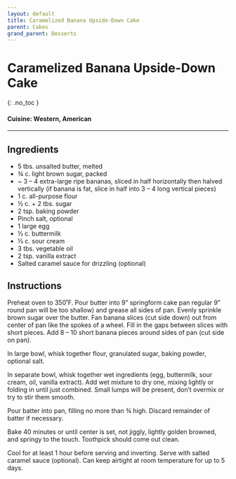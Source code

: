 ```yaml
---
layout: default
title: Caramelized Banana Upside-Down Cake
parent: Cakes
grand_parent: Desserts
---
```


# Caramelized Banana Upside-Down Cake
{: .no_toc }

#### Cuisine: Western, American
---

## Ingredients
<ul>
	<li>5 tbs. unsalted butter, melted</li>
	<li>¾ c. light brown sugar, packed</li>
	<li>~ 3 – 4 extra-large ripe bananas, sliced in half horizontally then halved vertically (if banana is fat, slice in half into 3 – 4 long vertical pieces)</li>
	<li>1 c. all-purpose flour</li>
	<li>½ c. + 2 tbs. sugar</li>
	<li>2 tsp. baking powder</li>
	<li>Pinch salt, optional</li>
	<li>1 large egg</li>
	<li>½ c. buttermilk</li>
	<li>⅓ c. sour cream</li>
	<li>3 tbs. vegetable oil</li>
	<li>2 tsp. vanilla extract</li>
	<li>Salted caramel sauce for drizzling (optional)</li>
</ul>

## Instructions
Preheat oven to 350˚F. Pour butter into 9” springform cake pan regular 9” round pan will be too shallow) and grease all sides of pan. Evenly sprinkle brown sugar over the butter. Fan banana slices (cut side down) out from center of pan like the spokes of a wheel. Fill in the gaps between slices with short pieces. Add 8 – 10 short banana pieces around sides of pan (cut side on pan).

In large bowl, whisk together flour, granulated sugar, baking powder, optional salt.

In separate bowl, whisk together wet ingredients (egg, buttermilk, sour cream, oil, vanilla extract). Add wet mixture to dry one, mixing lightly or folding in until just combined. Small lumps will be present, don’t overmix or try to stir them smooth.

Pour batter into pan, filling no more than ¾ high. Discard remainder of batter if necessary.

Bake 40 minutes or until center is set, not jiggly, lightly golden browned, and springy to the touch. Toothpick should come out clean.

Cool for at least 1 hour before serving and inverting. Serve with salted caramel sauce (optional). Can keep airtight at room temperature for up to 5 days.